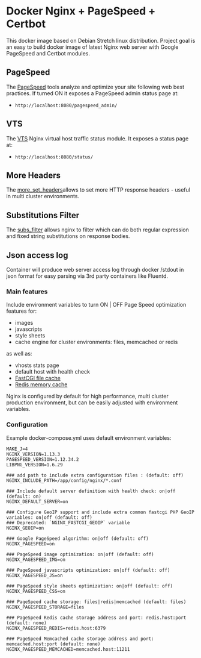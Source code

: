 # Docker Nginx + PageSpeed + Certbot

This docker image based on Debian Stretch linux distribution.
Project goal is an easy to build docker image of latest Nginx web server with Google PageSpeed and Certbot modules.

## PageSpeed

The [PageSpeed](https://developers.google.com/speed/pagespeed/) tools analyze and optimize your site following web best practices. If turned ON it exposes a PageSpeed admin status page at:

-   `http://localhost:8080/pagespeed_admin/`

## VTS

The [VTS](https://github.com/vozlt/nginx-module-vts) Nginx virtual host traffic status module. It exposes a status page at:

-   `http://localhost:8080/status/`


## More Headers

The [more_set_headers](https://github.com/openresty/headers-more-nginx-module)allows to set more HTTP response headers - useful in multi cluster environments.

## Substitutions Filter

The [subs_filter](https://github.com/yaoweibin/ngx_http_substitutions_filter_module) allows nginx to filter which can do both regular expression and fixed string substitutions on response bodies.

## Json access log

Container will produce web server access log through docker /stdout in json format for easy parsing via 3rd party containers like Fluentd.

### Main features

Include environment variables to turn ON | OFF Page Speed optimization features for:

-   images
-   javascripts
-   style sheets
-   cache engine for cluster environments: files, memcached or redis

as well as:

-   vhosts stats page
-   default host with health check
-   [FastCGI file cache](https://www.nginx.com/blog/9-tips-for-improving-wordpress-performance-with-nginx/)
-   [Redis memory cache](https://easyengine.io/wordpress-nginx/tutorials/single-site/redis_cache-with-conditional-purging/)

Nginx is configured by default for high performance, multi cluster production environment, but can be easily adjusted with environment variables.

### Configuration

Example docker-compose.yml uses default environment variables:

```env
MAKE_J=4
NGINX_VERSION=1.13.3
PAGESPEED_VERSION=1.12.34.2
LIBPNG_VERSION=1.6.29

### add path to include extra configuration files : (default: off)
NGINX_INCLUDE_PATH=/app/config/nginx/*.conf

### Include default server definition with health check: on|off (default: on)
NGINX_DEFAULT_SERVER=on

### Configure GeoIP support and include extra common fastcgi PHP GeoIP variables: on|off (default: off)
### Deprecated: `NGINX_FASTCGI_GEOIP` variable
NGINX_GEOIP=on

### Google PageSpeed algorithm: on|off (default: off)
NGINX_PAGESPEED=on

### PageSpeed image optimization: on|off (default: off)
NGINX_PAGESPEED_IMG=on

### PageSpeed javascripts optimization: on|off (default: off)
NGINX_PAGESPEED_JS=on

### PageSpeed style sheets optimization: on|off (default: off)
NGINX_PAGESPEED_CSS=on

### PageSpeed cache storage: files|redis|memcached (default: files)
NGINX_PAGESPEED_STORAGE=files

### PageSpeed Redis cache storage address and port: redis.host:port (default: none)
NGINX_PAGESPEED_REDIS=redis.host:6379

### PageSpeed Memcached cache storage address and port: memcached.host:port (default: none)
NGINX_PAGESPEED_MEMCACHED=memcached.host:11211
```
